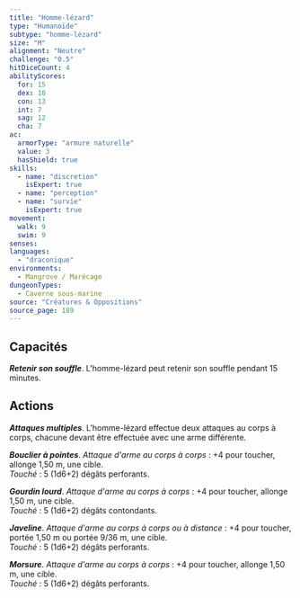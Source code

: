 ```yaml
---
title: "Homme-lézard"
type: "Humanoïde"
subtype: "homme-lézard"
size: "M"
alignment: "Neutre"
challenge: "0.5"
hitDiceCount: 4
abilityScores:
  for: 15
  dex: 10
  con: 13
  int: 7
  sag: 12
  cha: 7
ac:
  armorType: "armure naturelle"
  value: 3
  hasShield: true
skills:
  - name: "discretion"
    isExpert: true
  - name: "perception"
  - name: "survie"
    isExpert: true
movement:
  walk: 9
  swim: 9
senses:
languages:
  - "draconique"
environments:
  - Mangrove / Marécage
dungeonTypes:
  - Caverne sous-marine
source: "Créatures & Oppositions"
source_page: 189
---
```

## Capacités
_**Retenir son souffle**_. L'homme-lézard peut retenir son souffle pendant 15 minutes.

## Actions
_**Attaques multiples**_. L'homme-lézard effectue deux attaques au corps à corps, chacune devant être effectuée avec une arme différente.

_**Bouclier à pointes**_. _Attaque d'arme au corps à corps_ : +4 pour toucher, allonge 1,50 m, une cible.  
_Touché_ : 5 (1d6+2) dégâts perforants.

_**Gourdin lourd**_. _Attaque d'arme au corps à corps_ : +4 pour toucher, allonge 1,50 m, une cible.  
_Touché_ : 5 (1d6+2) dégâts contondants.

_**Javeline**_. _Attaque d'arme au corps à corps ou à distance_ : +4 pour toucher, portée 1,50 m ou portée 9/36 m, une cible.  
_Touché_ : 5 (1d6+2) dégâts perforants.

_**Morsure**_. _Attaque d'arme au corps à corps_ : +4 pour toucher, allonge 1,50 m, une cible.  
_Touché_ : 5 (1d6+2) dégâts perforants.
